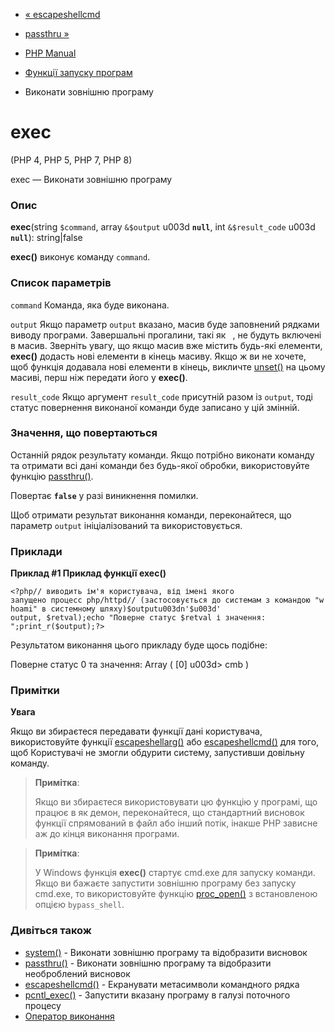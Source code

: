 - [« escapeshellcmd](function.escapeshellcmd.md)
- [passthru »](function.passthru.md)

- [PHP Manual](index.md)
- [Функції запуску програм](ref.exec.md)
- Виконати зовнішню програму

# exec

(PHP 4, PHP 5, PHP 7, PHP 8)

exec — Виконати зовнішню програму

### Опис

**exec**(string `$command`, array `&$output` u003d **`null`**, int
`&$result_code` u003d **`null`**): string\|false

**exec()** виконує команду `command`.

### Список параметрів

`command`
Команда, яка буде виконана.

`output`
Якщо параметр `output` вказано, масив буде заповнений рядками виводу
програми. Завершальні прогалини, такі як `
`, не будуть включені в
масив. Зверніть увагу, що якщо масив вже містить будь-які
елементи, **exec()** додасть нові елементи в кінець масиву. Якщо ж
ви не хочете, щоб функція додавала нові елементи в кінець, викличте
[unset()](function.unset.md) на цьому масиві, перш ніж передати його
у **exec()**.

`result_code`
Якщо аргумент `result_code` присутній разом із `output`, тоді статус
повернення виконаної команди буде записано у цій змінній.

### Значення, що повертаються

Останній рядок результату команди. Якщо потрібно виконати команду
та отримати всі дані команди без будь-якої обробки, використовуйте
функцію [passthru()](function.passthru.md).

Повертає **`false`** у разі виникнення помилки.

Щоб отримати результат виконання команди, переконайтеся, що параметр
`output` ініціалізований та використовується.

### Приклади

**Приклад #1 Приклад функції **exec()****

` <?php// виводить ім'я користувача, від імені якого запущено процесс php/httpd// (застосовується до системам з командою "whoami" в системному шляху)$outputu003dn'$u003d' output, $retval);echo "Поверне статус $retval і значення:
";print_r($output);?> `

Результатом виконання цього прикладу буде щось подібне:

Поверне статус 0 та значення:
Array
(
[0] u003d> cmb
)

### Примітки

**Увага**

Якщо ви збираєтеся передавати функції дані користувача,
використовуйте функції [escapeshellarg()](function.escapeshellarg.md) або
[escapeshellcmd()](function.escapeshellcmd.md) для того, щоб
Користувачі не змогли обдурити систему, запустивши довільну команду.

> **Примітка**:
>
> Якщо ви збираєтеся використовувати цю функцію у програмі, що працює в
> як демон, переконайтеся, що стандартний висновок функції спрямований в
> файл або інший потік, інакше PHP зависне аж до кінця
> виконання програми.

> **Примітка**:
>
> У Windows функція **exec()** стартує cmd.exe для запуску команди.
> Якщо ви бажаєте запустити зовнішню програму без запуску cmd.exe, то
> використовуйте функцію [proc_open()](function.proc-open.md) з
> встановленою опцією `bypass_shell`.

### Дивіться також

- [system()](function.system.md) - Виконати зовнішню програму та
відобразити висновок
- [passthru()](function.passthru.md) - Виконати зовнішню програму та
відобразити необроблений висновок
- [escapeshellcmd()](function.escapeshellcmd.md) - Екранувати
метасимволи командного рядка
- [pcntl_exec()](function.pcntl-exec.md) - Запустити вказану
програму в галузі поточного процесу
- [Оператор виконання](language.operators.execution.md)
